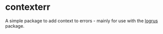 # contexterr

A simple package to add context to errors - mainly for use with the [logrus](https://github.com/Sirupsen/logrus) package.